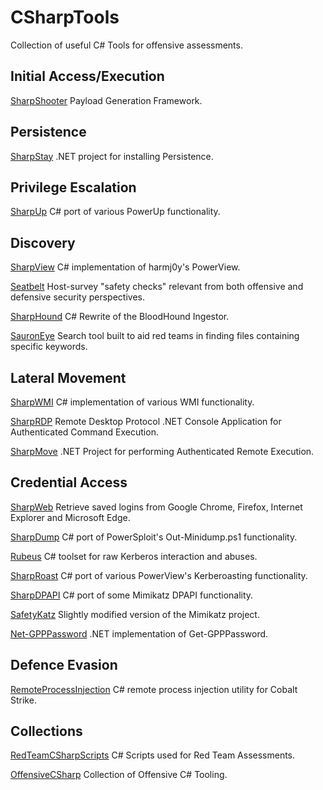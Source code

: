 # CSharpTools
Collection of useful C# Tools for offensive assessments.

## Initial Access/Execution

[SharpShooter](https://github.com/mdsecactivebreach/SharpShooter) Payload Generation Framework.

## Persistence

[SharpStay](https://github.com/0xthirteen/SharpStay) .NET project for installing Persistence.

## Privilege Escalation

[SharpUp](https://github.com/GhostPack/SharpUp) C# port of various PowerUp functionality.

## Discovery

[SharpView](https://github.com/tevora-threat/SharpView) C# implementation of harmj0y's PowerView.

[Seatbelt](https://github.com/GhostPack/Seatbelt) Host-survey "safety checks" relevant from both offensive and defensive security perspectives.

[SharpHound](https://github.com/BloodHoundAD/SharpHound3) C# Rewrite of the BloodHound Ingestor.

[SauronEye](https://github.com/vivami/SauronEye) Search tool built to aid red teams in finding files containing specific keywords.

## Lateral Movement

[SharpWMI](https://github.com/GhostPack/SharpWMI) C# implementation of various WMI functionality.

[SharpRDP](https://github.com/0xthirteen/SharpRDP) Remote Desktop Protocol .NET Console Application for Authenticated Command Execution.

[SharpMove](https://github.com/0xthirteen/SharpMove) .NET Project for performing Authenticated Remote Execution.

## Credential Access

[SharpWeb](https://github.com/djhohnstein/SharpWeb) Retrieve saved logins from Google Chrome, Firefox, Internet Explorer and Microsoft Edge.

[SharpDump](https://github.com/GhostPack/SharpDump) C# port of PowerSploit's Out-Minidump.ps1 functionality.

[Rubeus](https://github.com/GhostPack/Rubeus) C# toolset for raw Kerberos interaction and abuses.

[SharpRoast](https://github.com/GhostPack/SharpRoast) C# port of various PowerView's Kerberoasting functionality.

[SharpDPAPI](https://github.com/GhostPack/SharpDPAPI) C# port of some Mimikatz DPAPI functionality.

[SafetyKatz](https://github.com/GhostPack/SafetyKatz) Slightly modified version of the Mimikatz project.

[Net-GPPPassword](https://github.com/outflanknl/Net-GPPPassword) .NET implementation of Get-GPPPassword.

## Defence Evasion

[RemoteProcessInjection](https://github.com/Mr-Un1k0d3r/RemoteProcessInjection) C# remote process injection utility for Cobalt Strike.

## Collections

[RedTeamCSharpScripts](https://github.com/Mr-Un1k0d3r/RedTeamCSharpScripts) C# Scripts used for Red Team Assessments.

[OffensiveCSharp](https://github.com/matterpreter/OffensiveCSharp) Collection of Offensive C# Tooling.
